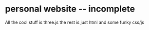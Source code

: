 # personal website -- incomplete

All the cool stuff is three.js
the rest is just html and some funky css/js
